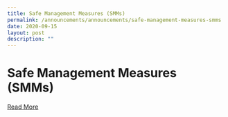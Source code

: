```yaml
---
title: Safe Management Measures (SMMs)
permalink: /announcements/announcements/safe-management-measures-smms
date: 2020-09-15
layout: post
description: ""
---
```

# Safe Management Measures (SMMs)


[Read More](https://bukittimahpri-moe-edu-sg-admin.cwp.sg/qql/slot/u750/Information%20&%20Download/SMMs.pdf)